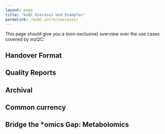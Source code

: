 ```yaml
---
layout: page
title: "mzQC Usecases and Examples"
permalink: /mzQC-intro/usecases/
---
```

This page should give you a (non-exclusive) overview over the use cases covered by mzQC:

## Handover Format

## Quality Reports

## Archival

## Common currency

## Bridge the *omics Gap: Metabolomics

